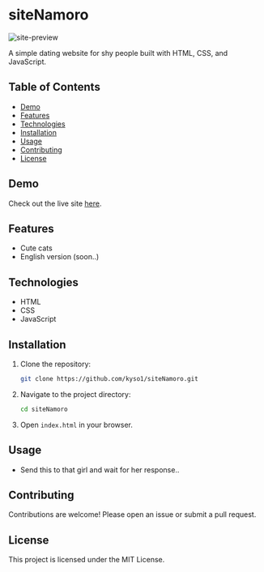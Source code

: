 # siteNamoro

![site-preview](https://github.com/kyso1/siteNamoro/assets/128049220/15ebe4ac-af5c-4886-8482-44d2c947e3f6)


A simple dating website for shy people built with HTML, CSS, and JavaScript.

## Table of Contents

- [Demo](#demo)
- [Features](#features)
- [Technologies](#technologies)
- [Installation](#installation)
- [Usage](#usage)
- [Contributing](#contributing)
- [License](#license)

## Demo

Check out the live site [here](https://quernamorarcomigo-kysos-projects.vercel.app).


## Features

- Cute cats
- English version (soon..)

## Technologies

- HTML
- CSS
- JavaScript

## Installation

1. Clone the repository:
    ```sh
    git clone https://github.com/kyso1/siteNamoro.git
    ```
2. Navigate to the project directory:
    ```sh
    cd siteNamoro
    ```
3. Open `index.html` in your browser.

## Usage

- Send this to that girl and wait for her response..

## Contributing

Contributions are welcome! Please open an issue or submit a pull request.

## License

This project is licensed under the MIT License.
